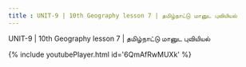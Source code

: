 ```yaml
---
title : UNIT-9 | 10th Geography lesson 7 | தமிழ்நாட்டு மானுட புவியியல்
---
```


UNIT-9 | 10th Geography lesson 7 | தமிழ்நாட்டு மானுட புவியியல்



{% include youtubePlayer.html id='6QmAfRwMUXk' %}
